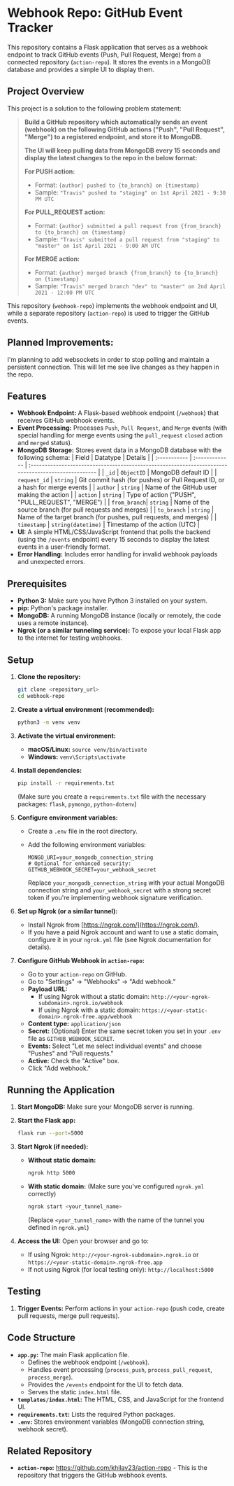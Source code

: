 # Webhook Repo: GitHub Event Tracker

This repository contains a Flask application that serves as a webhook endpoint to track GitHub events (Push, Pull Request, Merge) from a connected repository (`action-repo`). It stores the events in a MongoDB database and provides a simple UI to display them.

## Project Overview

This project is a solution to the following problem statement:

> **Build a GitHub repository which automatically sends an event (webhook) on the following GitHub actions ("Push", "Pull Request", "Merge") to a registered endpoint, and store it to MongoDB.**
>
> **The UI will keep pulling data from MongoDB every 15 seconds and display the latest changes to the repo in the below format:**
>
> **For PUSH action:**
>
> *   Format: `{author} pushed to {to_branch} on {timestamp}`
> *   Sample: `"Travis" pushed to "staging" on 1st April 2021 - 9:30 PM UTC`
>
> **For PULL_REQUEST action:**
>
> *   Format: `{author} submitted a pull request from {from_branch} to {to_branch} on {timestamp}`
> *   Sample: `"Travis" submitted a pull request from "staging" to "master" on 1st April 2021 - 9:00 AM UTC`
>
> **For MERGE action:**
>
> *   Format: `{author} merged branch {from_branch} to {to_branch} on {timestamp}`
> *   Sample: `"Travis" merged branch "dev" to "master" on 2nd April 2021 - 12:00 PM UTC`

This repository (`webhook-repo`) implements the webhook endpoint and UI, while a separate repository (`action-repo`) is used to trigger the GitHub events.

## Planned Improvements:
I'm planning to add websockets in order to stop polling and maintain a persistent connection. This will let me see live changes as they happen in the repo. 

## Features

*   **Webhook Endpoint:** A Flask-based webhook endpoint (`/webhook`) that receives GitHub webhook events.
*   **Event Processing:** Processes `Push`, `Pull Request`, and `Merge` events (with special handling for merge events using the `pull_request` `closed` action and `merged` status).
*   **MongoDB Storage:** Stores event data in a MongoDB database with the following schema:
    | Field        | Datatype       | Details                                                                                             |
    | :----------- | :------------- | :-------------------------------------------------------------------------------------------------- |
    | `_id`        | `ObjectID`     | MongoDB default ID                                                                                  |
    | `request_id` | `string`       | Git commit hash (for pushes) or Pull Request ID, or a hash for merge events                          |
    | `author`     | `string`       | Name of the GitHub user making the action                                                           |
    | `action`     | `string`       | Type of action ("PUSH", "PULL_REQUEST", "MERGE")                                                   |
    | `from_branch`| `string`       | Name of the source branch (for pull requests and merges)                                          |
    | `to_branch`  | `string`       | Name of the target branch (for pushes, pull requests, and merges)                                 |
    | `timestamp`  | `string(datetime)` | Timestamp of the action (UTC)                                                                    |
*   **UI:** A simple HTML/CSS/JavaScript frontend that polls the backend (using the `/events` endpoint) every 15 seconds to display the latest events in a user-friendly format.
*   **Error Handling:** Includes error handling for invalid webhook payloads and unexpected errors.

## Prerequisites

*   **Python 3:** Make sure you have Python 3 installed on your system.
*   **pip:** Python's package installer.
*   **MongoDB:** A running MongoDB instance (locally or remotely, the code uses a remote instance).
*   **Ngrok (or a similar tunneling service):** To expose your local Flask app to the internet for testing webhooks.

## Setup

1. **Clone the repository:**

    ```bash
    git clone <repository_url>
    cd webhook-repo
    ```

2. **Create a virtual environment (recommended):**

    ```bash
    python3 -m venv venv
    ```

3. **Activate the virtual environment:**

    *   **macOS/Linux:** `source venv/bin/activate`
    *   **Windows:** `venv\Scripts\activate`

4. **Install dependencies:**

    ```bash
    pip install -r requirements.txt
    ```
    (Make sure you create a `requirements.txt` file with the necessary packages: `flask`, `pymongo`, `python-dotenv`)

5. **Configure environment variables:**
    *   Create a `.env` file in the root directory.
    *   Add the following environment variables:

        ```
        MONGO_URI=your_mongodb_connection_string
        # Optional for enhanced security:
        GITHUB_WEBHOOK_SECRET=your_webhook_secret
        ```

        Replace `your_mongodb_connection_string` with your actual MongoDB connection string and `your_webhook_secret` with a strong secret token if you're implementing webhook signature verification.

6. **Set up Ngrok (or a similar tunnel):**
    *   Install Ngrok from [https://ngrok.com/](https://ngrok.com/).
    *   If you have a paid Ngrok account and want to use a static domain, configure it in your `ngrok.yml` file (see Ngrok documentation for details).

7. **Configure GitHub Webhook in `action-repo`:**
    *   Go to your `action-repo` on GitHub.
    *   Go to "Settings" -> "Webhooks" -> "Add webhook."
    *   **Payload URL:**
        *   If using Ngrok without a static domain: `http://<your-ngrok-subdomain>.ngrok.io/webhook`
        *   If using Ngrok with a static domain: `https://<your-static-domain>.ngrok-free.app/webhook`
    *   **Content type:** `application/json`
    *   **Secret:** (Optional) Enter the same secret token you set in your `.env` file as `GITHUB_WEBHOOK_SECRET`.
    *   **Events:** Select "Let me select individual events" and choose "Pushes" and "Pull requests."
    *   **Active:** Check the "Active" box.
    *   Click "Add webhook."

## Running the Application

1. **Start MongoDB:** Make sure your MongoDB server is running.
2. **Start the Flask app:**

    ```bash
    flask run --port=5000
    ```

3. **Start Ngrok (if needed):**

    *   **Without static domain:**

        ```bash
        ngrok http 5000
        ```

    *   **With static domain:** (Make sure you've configured `ngrok.yml` correctly)

        ```bash
        ngrok start <your_tunnel_name>
        ```

        (Replace `<your_tunnel_name>` with the name of the tunnel you defined in `ngrok.yml`)

4. **Access the UI:** Open your browser and go to:
    *   If using Ngrok: `http://<your-ngrok-subdomain>.ngrok.io` or `https://<your-static-domain>.ngrok-free.app`
    *   If not using Ngrok (for local testing only): `http://localhost:5000`

## Testing

1. **Trigger Events:** Perform actions in your `action-repo` (push code, create pull requests, merge pull requests).


## Code Structure

*   **`app.py`:** The main Flask application file.
    *   Defines the webhook endpoint (`/webhook`).
    *   Handles event processing (`process_push`, `process_pull_request`, `process_merge`).
    *   Provides the `/events` endpoint for the UI to fetch data.
    *   Serves the static `index.html` file.
*   **`templates/index.html`:** The HTML, CSS, and JavaScript for the frontend UI.
*   **`requirements.txt`:** Lists the required Python packages.
*   **`.env`:** Stores environment variables (MongoDB connection string, webhook secret).



## Related Repository

*   **`action-repo`:** https://github.com/khilav23/action-repo - This is the repository that triggers the GitHub webhook events.

